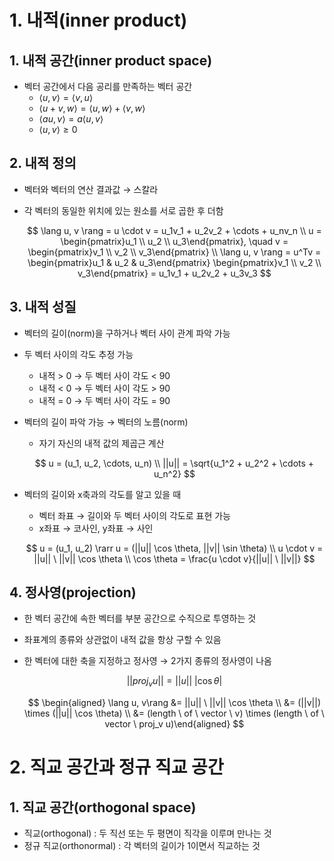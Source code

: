 # 1. 내적(inner product)

## 1. 내적 공간(inner product space)

- 벡터 공간에서 다음 공리를 만족하는 벡터 공간
    - $\langle u, v \rangle = \langle v, u \rangle$
    - $\langle u + v, w \rangle = \langle u, w \rangle + \langle v, w \rangle$
    - $\langle au, v \rangle = a \langle u, v \rangle$
    - $\langle u, v \rangle \geq 0$

## 2. 내적 정의

- 벡터와 벡터의 연산 결과값 → 스칼라
- 각 벡터의 동일한 위치에 있는 원소를 서로 곱한 후 더함
    
    $$
    \lang u, v \rang  = u \cdot v = u_1v_1 + u_2v_2 + \cdots + u_nv_n \\ u = \begin{pmatrix}u_1 \\ u_2 \\ u_3\end{pmatrix}, \quad v = \begin{pmatrix}v_1 \\ v_2 \\ v_3\end{pmatrix} \\ \lang u, v \rang = u^Tv = \begin{pmatrix}u_1 & u_2 & u_3\end{pmatrix} \begin{pmatrix}v_1 \\ v_2 \\ v_3\end{pmatrix} = u_1v_1 + u_2v_2 + u_3v_3
    $$
    

## 3. 내적 성질

- 벡터의 길이(norm)을 구하거나 벡터 사이 관계 파악 가능
- 두 벡터 사이의 각도 추정 가능
    - 내적 > 0 → 두 벡터 사이 각도 < 90
    - 내적 < 0 → 두 벡터 사이 각도 > 90
    - 내적 = 0 → 두 벡터 사이 각도 = 90
- 벡터의 길이 파악 가능 → 벡터의 노름(norm)
    - 자기 자신의 내적 값의 제곱근 계산
    
    $$
    u = (u_1, u_2, \cdots, u_n) \\ ||u|| = \sqrt{u_1^2 + u_2^2 + \cdots + u_n^2}
    $$
    
- 벡터의 길이와 x축과의 각도를 알고 있을 때
    - 벡터 좌표 → 길이와 두 벡터 사이의 각도로 표현 가능
    - x좌표 → 코사인, y좌표 → 사인
    
    $$
    u = (u_1, u_2) \rarr u = (||u|| \cos \theta, ||v|| \sin \theta) \\ u \cdot v = ||u|| \ ||v|| \cos \theta \\ \cos \theta = \frac{u \cdot v}{||u|| \ ||v||}
    $$
    

## 4. 정사영(projection)

- 한 벡터 공간에 속한 벡터를 부분 공간으로 수직으로 투영하는 것
- 좌표계의 종류와 상관없이 내적 값을 항상 구할 수 있음
- 한 벡터에 대한 축을 지정하고 정사영 → 2가지 종류의 정사영이 나옴
    
    $$
    ||proj_vu|| = ||u|| \ |\cos \theta|
    $$
    
    $$
    \begin{aligned} \lang u, v\rang &= ||u|| \ ||v|| \cos \theta \\ &= (||v||) \times (||u|| \cos \theta) \\ &= (length \ of  \ vector \ v) \times (length \ of \ vector \ proj_v u)\end{aligned}
    $$
    

# 2. 직교 공간과 정규 직교 공간

## 1. 직교 공간(orthogonal space)

- 직교(orthogonal) : 두 직선 또는 두 평면이 직각을 이루며 만나는 것
- 정규 직교(orthonormal) : 각 벡터의 길이가 1이면서 직교하는 것
